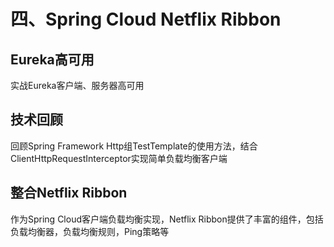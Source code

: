 # 四、Spring Cloud Netflix Ribbon

## Eureka高可用

实战Eureka客户端、服务器高可用

## 技术回顾

回顾Spring Framework Http组TestTemplate的使用方法，结合ClientHttpRequestInterceptor实现简单负载均衡客户端

## 整合Netflix Ribbon

作为Spring Cloud客户端负载均衡实现，Netflix Ribbon提供了丰富的组件，包括负载均衡器，负载均衡规则，Ping策略等

